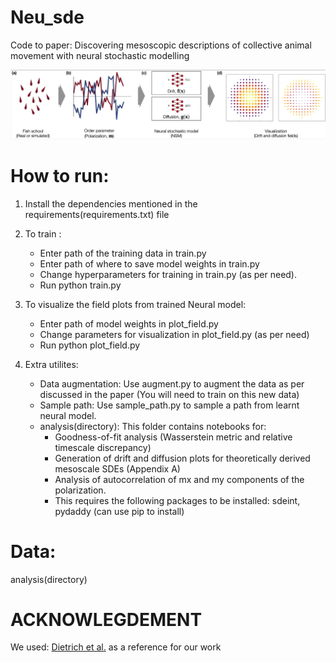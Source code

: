 # Neu_sde
Code to paper: Discovering mesoscopic descriptions of collective animal movement with neural stochastic modelling


![Pipeline](fig/pipeline.png)

# How to run:
1. Install the dependencies mentioned in the requirements(requirements.txt) file

2. To train :
    - Enter path of the training data in train.py
    - Enter path of where to save model weights in train.py
    - Change hyperparameters for training in train.py (as per need).
    - Run python train.py

3. To visualize the field plots from trained Neural model:
    - Enter path of model weights in plot_field.py
    - Change parameters for visualization in plot_field.py (as per need)
    - Run python plot_field.py

4. Extra utilites:
    - Data augmentation: Use augment.py to augment the data as per discussed in the paper (You will need to train on this new data)
    - Sample path: Use sample_path.py to sample a path from learnt neural model.
    - analysis(directory): This folder contains notebooks for:
        - Goodness-of-fit analysis (Wasserstein metric and relative timescale discrepancy)
        - Generation of drift and diffusion plots for theoretically derived mesoscale SDEs (Appendix A)
        - Analysis of autocorrelation of mx and my components of the polarization.
        - This requires the following packages to be installed: sdeint, pydaddy (can use pip to install)
 



# Data:
analysis(directory)

# ACKNOWLEGDEMENT
We used: [Dietrich et al.](https://arxiv.org/abs/2106.09004) as a reference for our work
